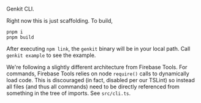 Genkit CLI.

Right now this is just scaffolding. To build,

```
pnpm i
pnpm build
```

After executing `npm link`, the `genkit` binary will be in your local path.
Call `genkit example` to see the example.

We're following a slightly different architecture from Firebase Tools. For
commands, Firebase Tools relies on node `require()` calls to dynamically load
code. This is discouraged (in fact, disabled per our TSLint) so instead
all files (and thus all commands) need to be directly referenced from something
in the tree of imports. See `src/cli.ts`.
